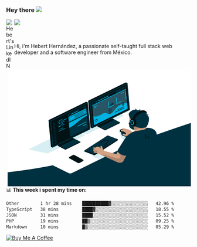 ### Hey there <img src="https://media.giphy.com/media/hvRJCLFzcasrR4ia7z/giphy.gif" width="25px">
<a href="https://www.linkedin.com/in/evertcode/" target="_blank">
  <img align="left" alt="Hebert's LinkedIN" width="22px" src="https://raw.githubusercontent.com/peterthehan/peterthehan/master/assets/linkedin.svg" />
</a>

![](https://visitor-badge.glitch.me/badge?page_id=evertcode.evertcode)

<br />

Hi, i'm Hebert Hernández, a passionate self-taught full stack web developer and a software engineer from México.

<img align="right" alt="GIF" src="https://github.com/evertcode/evertcode/blob/master/code.gif?raw=true" width="500" height="320" />

📊 **This week i spent my time on:**

<!--START_SECTION:waka-->
```text
Other        1 hr 28 mins    ██████████▓░░░░░░░░░░░░░░   42.96 % 
TypeScript   38 mins         ████▓░░░░░░░░░░░░░░░░░░░░   18.55 % 
JSON         31 mins         ████░░░░░░░░░░░░░░░░░░░░░   15.52 % 
PHP          19 mins         ██▒░░░░░░░░░░░░░░░░░░░░░░   09.25 % 
Markdown     10 mins         █▒░░░░░░░░░░░░░░░░░░░░░░░   05.29 % 
```
<!--END_SECTION:waka-->

<a href="https://www.buymeacoffee.com/evertcode" target="_blank"><img src="https://cdn.buymeacoffee.com/buttons/v2/default-red.png" alt="Buy Me A Coffee" width="150" ></a>

